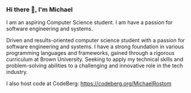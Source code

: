 ### Hi there 👋, I'm Michael

I am an aspiring Computer Science student. I am have a passion for software engineering and systems. 


Driven and results-oriented computer science student with a passion for software engineering and systems. I have a strong foundation in various programming languages and frameworks, gained through a rigorous curriculum at Brown University. Seeking to apply my technical skills and problem-solving abilities to a challenging and innovative role in the tech industry.

I also host code at CodeBerg: https://codeberg.org/MichaelRostom

<!--
**MichaelRostom2/MichaelRostom2** is a ✨ _special_ ✨ repository because its `README.md` (this file) appears on your GitHub profile.

Here are some ideas to get you started:

- 🔭 I’m currently working on ...
- 🌱 I’m currently learning ...
- 👯 I’m looking to collaborate on ...
- 🤔 I’m looking for help with ...
- 💬 Ask me about ...
- 📫 How to reach me: ...
- 😄 Pronouns: ...
- ⚡ Fun fact: ...
-->
